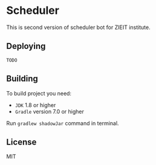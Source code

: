 # Scheduler

This is second version of scheduler bot for ZIEIT institute.

## Deploying

`TODO`

## Building

To build project you need:
- `JDK` 1.8 or higher
- `Gradle` version 7.0 or higher

Run `gradlew shadowJar` command in terminal.

## License

MIT

